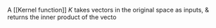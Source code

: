 A [[Kernel function]] $K$ takes vectors in the original space as inputs, & returns the inner product of the vecto